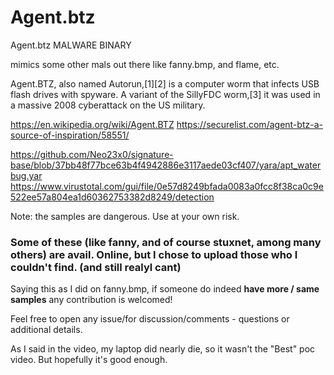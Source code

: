 # Agent.btz
Agent.btz MALWARE BINARY

mimics some other mals out there like fanny.bmp, and flame, etc.


Agent.BTZ, also named Autorun,[1][2] is a computer worm that infects USB flash drives with spyware. A variant of the SillyFDC worm,[3] it was used in a massive 2008 cyberattack on the US military.


https://en.wikipedia.org/wiki/Agent.BTZ
https://securelist.com/agent-btz-a-source-of-inspiration/58551/

https://github.com/Neo23x0/signature-base/blob/37bb48f77bce63b4f4942886e3117aede03cf407/yara/apt_waterbug.yar
https://www.virustotal.com/gui/file/0e57d8249bfada0083a0fcc8f38ca0c9e522ee57a804ea1d60362753382d8249/detection



Note: the samples are dangerous. Use at your own risk.


### Some of these (like fanny, and of course stuxnet, among many others) are avail. Online, but I chose to upload those who I couldn't find. (and still realyl cant)
Saying this as I did on fanny.bmp, if someone do indeed **have more / same samples** any contribution is welcomed!


Feel free to open any issue/for discussion/comments - questions or additional details.

As I said in the video, my laptop did nearly die, so it wasn't the "Best" poc video. But hopefully it's good enough.
